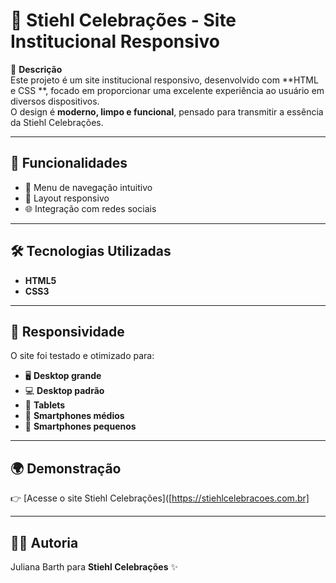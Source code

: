 # 🎉 Stiehl Celebrações - Site Institucional Responsivo

📖 **Descrição**  
Este projeto é um site institucional responsivo, desenvolvido com **HTML e CSS **, focado em proporcionar uma excelente experiência ao usuário em diversos dispositivos.  
O design é **moderno, limpo e funcional**, pensado para transmitir a essência da Stiehl Celebrações.

---

## 🚀 Funcionalidades
- 📌 Menu de navegação intuitivo  
- 📱 Layout responsivo  
- 🌐 Integração com redes sociais  

---

## 🛠 Tecnologias Utilizadas
- **HTML5**  
- **CSS3** 

---

## 📱 Responsividade
O site foi testado e otimizado para:  
- 🖥 **Desktop grande**  
- 💻 **Desktop padrão**  
- 📱 **Tablets**  
- 📲 **Smartphones médios**  
- 📲 **Smartphones pequenos**  

---

## 🌍 Demonstração
👉 [Acesse o site Stiehl Celebrações]([https://stiehlcelebracoes.com.br]

---

## 👩‍💻 Autoria
Juliana Barth para **Stiehl Celebrações** ✨  


